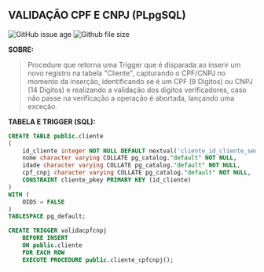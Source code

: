 ## VALIDAÇÃO CPF E CNPJ (PLpgSQL)



![GitHub issue age](https://img.shields.io/github/issues/detail/age/badges/shields/979.svg) 
![Github file size](https://img.shields.io/github/size/webcaetano/craft/build/phaser-craft.min.js.svg)




**SOBRE:**

> Procedure que retorna uma Trigger que é disparada ao inserir um novo
> registro na tabela "Cliente", capturando o CPF/CNPJ no momento da
> inserção, identificando se é um CPF (9 Digitos) ou CNPJ (14 Digitos) e
> realizando a validação dos digitos verificadores, caso não passe na
> verificação a operação é abortada, lançando uma exceção.


**TABELA E TRIGGER (SQL):**


```SQL
CREATE TABLE public.cliente
(
    id_cliente integer NOT NULL DEFAULT nextval('cliente_id_cliente_seq'::regclass),
    nome character varying COLLATE pg_catalog."default" NOT NULL,
    idade character varying COLLATE pg_catalog."default" NOT NULL,
    cpf_cnpj character varying COLLATE pg_catalog."default" NOT NULL,
    CONSTRAINT cliente_pkey PRIMARY KEY (id_cliente)
)
WITH (
    OIDS = FALSE
)
TABLESPACE pg_default;

CREATE TRIGGER validacpfcnpj
    BEFORE INSERT
    ON public.cliente
    FOR EACH ROW
    EXECUTE PROCEDURE public.cliente_cpfcnpj();
```

